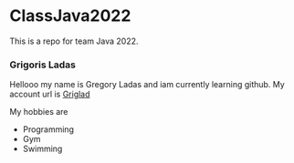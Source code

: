 # ClassJava2022

This is a repo for team Java 2022.

### Grigoris Ladas

Hellooo my name is Gregory Ladas and iam currently learning github. My account url is [Griglad](https://github.com/Griglad)

My hobbies are

- Programming
- Gym
- Swimming
